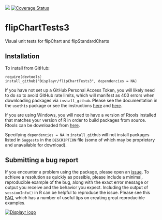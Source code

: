 [![](https://travis-ci.org/Displayr/flipChartTests3.svg?branch=master)](https://travis-ci.org/Displayr/flipChartTests3/)
[![Coverage Status](https://coveralls.io/repos/github/Displayr/flipChartTests3/badge.svg?branch=master)](https://coveralls.io/github/Displayr/flipChartTests3?branch=master)
# flipChartTests3

Visual unit tests for flipChart and flipStandardCharts

## Installation

To install from GitHub:
```
require(devtools)
install_github("Displayr/flipChartTests3", dependencies = NA)
```

If you have not set up a GitHub Personal Access Token, you will likely need to do so to avoid 
GitHub rate limits, which will manifest as 403 errors when downloading packages via
`install_github`. Please see the documentation in the `usethis` package or see the 
instructions [here](https://docs.github.com/en/authentication/keeping-your-account-and-data-secure/creating-a-personal-access-token) and [here](https://docs.github.com/en/authentication/keeping-your-account-and-data-secure/creating-a-personal-access-token).

If you are using Windows, you will need to have a version of Rtools installed that matches your
version of R in order to build packages from source. Rtools can be downloaded from
[here](https://cran.r-project.org/bin/windows/Rtools/).

Specifying `dependencies = NA` in `install_github` will not install packages listed
in `Suggests` in the `DESCRIPTION` file (some of which may be proprietary and unavailable for download).

## Submitting a bug report

If you encounter a problem using the package, please open an [issue](https://github.com/Displayr/flipChartTests3/issues). To achieve a resolution as quickly as possible, please include a minimal, reproducible example of the bug, along with the exact error message or output you receive and the behavior you expect. Including the output of `sessionInfo()` in R can be helpful to reproduce the issue. Please see this [FAQ](https://community.rstudio.com/t/faq-whats-a-reproducible-example-reprex-and-how-do-i-create-one/5219), which has a number of useful tips on creating great reproducible examples. 

[![Displayr logo](https://mwmclean.github.io/img/logo-header.png)](https://www.displayr.com)
